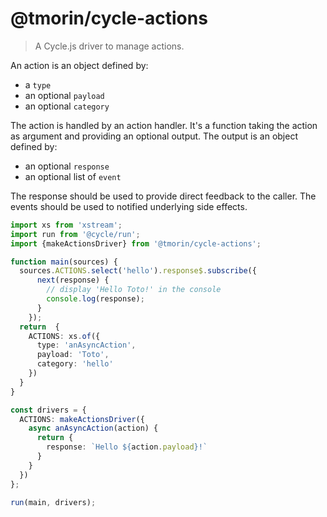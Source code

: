 # @tmorin/cycle-actions

> A Cycle.js driver to manage actions.



An action is an object defined by:

- a `type`
- an optional `payload`
- an optional `category`

The action is handled by an action handler.
It's a function taking the action as argument and providing an optional output.
The output is an object defined by:

- an optional `response`
- an optional list of `event`

The response should be used to provide direct feedback to the caller.
The events should be used to notified underlying side effects.

```typescript
import xs from 'xstream';
import run from '@cycle/run';
import {makeActionsDriver} from '@tmorin/cycle-actions';

function main(sources) {
  sources.ACTIONS.select('hello').response$.subscribe({
      next(response) {
        // display 'Hello Toto!' in the console
        console.log(response);
      }
    });
  return  {
    ACTIONS: xs.of({
      type: 'anAsyncAction',
      payload: 'Toto',
      category: 'hello'
    })
  }
}

const drivers = {
  ACTIONS: makeActionsDriver({
    async anAsyncAction(action) {
      return {
        response: `Hello ${action.payload}!`
      }
    }
  })
};

run(main, drivers);
```
